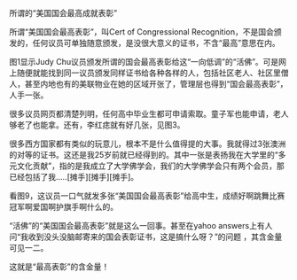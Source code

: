 所谓的“美国国会最高成就表彰”

所谓“美国国会最高表彰”，叫Cert of Congressional Recognition，不是国会颁发的，任何议员可单独随意颁发，是没很大意义的证书，不含“最高”意思在内。

图1显示Judy Chu议员颁发所谓的国会最高表彰给这“一向低调”的“活佛”。可是网上随便就能找到同一议员颁发同样证书给各种各样的人，包括社区老人、社区里僧人，甚至内地也有的美联物业在她的区域开张了，管理层也得到“国会最高表彰”，人手一张。

很多议员网页都清楚列明，任何高中毕业生都可申请索取。童子军也能申请，老人够老了也能拿。还有，李红痣就有好几张，见图3。

很多西方国家都有类似的玩意儿，根本不是什么值得提的大事。我就得过3张澳洲的对等的证书。这还是我25岁前就已经得到的。其中一张是表扬我在大学里的“多元文化贡献”，指的是我成立了大学佛学会，我们的大学佛学会只有两个会员，那已经包括了我.....[摊手][摊手][摊手]。

看图9，这议员一口气就发多张“美国国会最高表彰”给高中生，成绩好啊跳舞比赛冠军啊爱国啊护旗手啊什么的。

“活佛”的“美国国会最高表彰”就是这么一回事。甚至在yahoo answers上有人问“我收到没头没脑邮寄来的国会表彰证书，这是搞什么呀？”的问题 ，其含金量可见一二。

这就是“最高表彰”的含金量！
